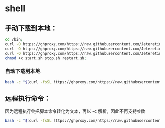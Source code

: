 # shell

## 手动下载到本地：
```bash
cd /bin;
curl -O https://ghproxy.com/https://raw.githubusercontent.com/Jetereting/shell/main/start.sh;
curl -O https://ghproxy.com/https://raw.githubusercontent.com/Jetereting/shell/main/stop.sh;
curl -O https://ghproxy.com/https://raw.githubusercontent.com/Jetereting/shell/main/restart.sh;
chmod +x start.sh stop.sh restart.sh;
```

### 自动下载到本地
```bash
bash -c "$(curl -fsSL https://ghproxy.com/https://raw.githubusercontent.com/Jetereting/shell/main/down.sh)"
```

## 远程执行命令：
因为远程执行会把脚本命令转化为文本，再以 -c 解析，因此不再支持参数
```bash
bash -c "$(curl -fsSL https://ghproxy.com/https://raw.githubusercontent.com/Jetereting/shell/main/brew.sh)"
```
